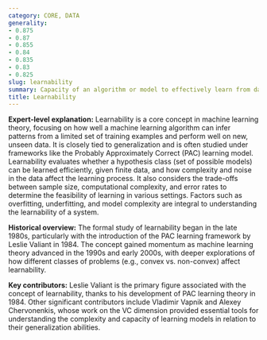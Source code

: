 ```yaml
---
category: CORE, DATA
generality:
- 0.875
- 0.87
- 0.855
- 0.84
- 0.835
- 0.83
- 0.825
slug: learnability
summary: Capacity of an algorithm or model to effectively learn from data, often measured by how well it can generalize from training data to unseen data.
title: Learnability
---
```


**Expert-level explanation:** Learnability is a core concept in machine learning theory, focusing on how well a machine learning algorithm can infer patterns from a limited set of training examples and perform well on new, unseen data. It is closely tied to generalization and is often studied under frameworks like the Probably Approximately Correct (PAC) learning model. Learnability evaluates whether a hypothesis class (set of possible models) can be learned efficiently, given finite data, and how complexity and noise in the data affect the learning process. It also considers the trade-offs between sample size, computational complexity, and error rates to determine the feasibility of learning in various settings. Factors such as overfitting, underfitting, and model complexity are integral to understanding the learnability of a system.

**Historical overview:** The formal study of learnability began in the late 1980s, particularly with the introduction of the PAC learning framework by Leslie Valiant in 1984. The concept gained momentum as machine learning theory advanced in the 1990s and early 2000s, with deeper explorations of how different classes of problems (e.g., convex vs. non-convex) affect learnability.

**Key contributors:** Leslie Valiant is the primary figure associated with the concept of learnability, thanks to his development of PAC learning theory in 1984. Other significant contributors include Vladimir Vapnik and Alexey Chervonenkis, whose work on the VC dimension provided essential tools for understanding the complexity and capacity of learning models in relation to their generalization abilities.